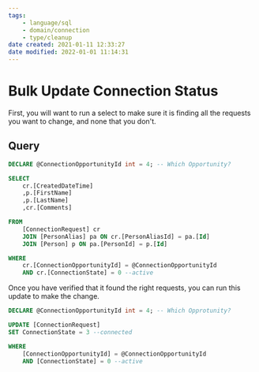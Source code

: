 ```yaml
---
tags:
    - language/sql
    - domain/connection
    - type/cleanup
date created: 2021-01-11 12:33:27
date modified: 2022-01-01 11:14:31
---
```


# Bulk Update Connection Status

First, you will want to run a select to make sure it is finding all the requests you want to change, and none that you don't.

## Query

```sql
DECLARE @ConnectionOpportunityId int = 4; -- Which Opportunity?

SELECT
    cr.[CreatedDateTime]
    ,p.[FirstName]
    ,p.[LastName]
    ,cr.[Comments]

FROM
    [ConnectionRequest] cr
    JOIN [PersonAlias] pa ON cr.[PersonAliasId] = pa.[Id]
    JOIN [Person] p ON pa.[PersonId] = p.[Id]

WHERE
    cr.[ConnectionOpportunityId] = @ConnectionOpportunityId
    AND cr.[ConnectionState] = 0 --active

```

Once you have verified that it found the right requests, you can run this update to make the change.

```sql
DECLARE @ConnectionOpportunityId int = 4; -- Which Opprotunity?

UPDATE [ConnectionRequest]
SET ConnectionState = 3 --connected

WHERE
    [ConnectionOpportunityId] = @ConnectionOpportunityId
    AND [ConnectionState] = 0 --active
```
